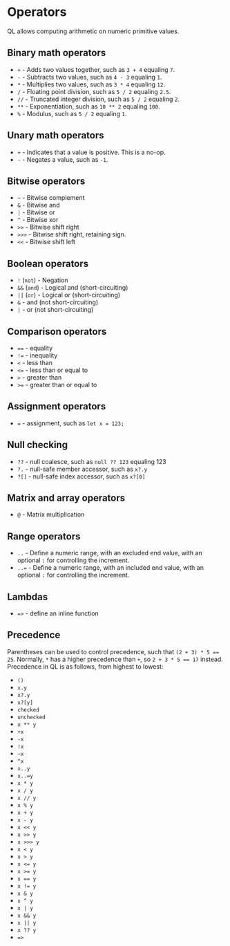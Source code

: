 # Operators
QL allows computing arithmetic on numeric primitive values.

## Binary math operators

* `+` - Adds two values together, such as `3 + 4` equaling `7`.
* `-` - Subtracts two values, such as `4 - 3` equaling `1`.
* `*` - Multiplies two values, such as `3 * 4` equaling `12`.
* `/` - Floating point division, such as `5 / 2` equaling `2.5`.
* `//` - Truncated integer division, such as `5 / 2` equaling `2`.
* `**` - Exponentiation, such as `10 ** 2` equaling `100`.
* `%` - Modulus, such as `5 / 2` equaling `1`.

## Unary math operators

* `+` - Indicates that a value is positive. This is a no-op.
* `-` - Negates a value, such as `-1`.

## Bitwise operators

* `~` - Bitwise complement
* `&` - Bitwise and
* `|` - Bitwise or
* `^` - Bitwise xor
* `>>` - Bitwise shift right
* `>>>` - Bitwise shift right, retaining sign.
* `<<` - Bitwise shift left

## Boolean operators

* `!` (`not`) - Negation
* `&&` (`and`) - Logical and (short-circuiting)
* `||` (`or`) - Logical or (short-circuiting)
* `&` - and (not short-circuiting)
* `|` - or (not short-circuiting)

## Comparison operators

* `==` - equality
* `!=` - inequality
* `<` - less than
* `<=` - less than or equal to
* `>` - greater than
* `>=` - greater than or equal to

## Assignment operators

* `=` - assignment, such as `let x = 123;`

## Null checking

* `??` - null coalesce, such as `null ?? 123` equaling 123
* `?.` - null-safe member accessor, such as `x?.y`
* `?[]` - null-safe index accessor, such as `x?[0]`

## Matrix and array operators

* `@` - Matrix multiplication

## Range operators

* `..` - Define a numeric range, with an excluded end value, with an optional `:` for controlling the increment.
* `..=` - Define a numeric range, with an included end value, with an optional `:` for controlling the increment.

## Lambdas

* `=>` - define an inline function

## Precedence

Parentheses can be used to control precedence, such that `(2 + 3) * 5 == 25`. Normally, `*` has a higher precedence than `+`, so `2 + 3 * 5 == 17` instead. Precedence in QL is as follows, from highest to lowest:

* `()`
* `x.y`
* `x?.y`
* `x?[y]`
* `checked`
* `unchecked`
* `x ** y`
* `+x`
* `-x`
* `!x`
* `~x`
* `^x`
* `x..y`
* `x..=y`
* `x * y`
* `x / y`
* `x // y`
* `x % y`
* `x + y`
* `x - y`
* `x << y`
* `x >> y`
* `x >>> y`
* `x < y`
* `x > y`
* `x <= y`
* `x >= y`
* `x == y`
* `x != y`
* `x & y`
* `x ^ y`
* `x | y`
* `x && y`
* `x || y`
* `x ?? y`
* `=>`
